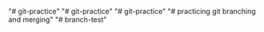 "# git-practice" 
"# git-practice" 
"# git-practice" 
"# practicing git branching and merging" 
"# branch-test" 
